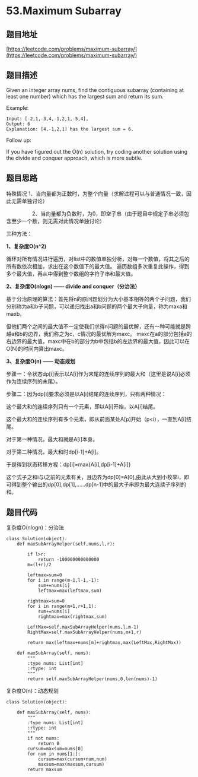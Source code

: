 53.Maximum Subarray
===================
题目地址
---------
[https://leetcode.com/problems/maximum-subarray/](https://leetcode.com/problems/maximum-subarray/)

题目描述
---------
Given an integer array nums, find the contiguous subarray (containing at least one number) which has the largest sum and return its sum.

Example:
```
Input: [-2,1,-3,4,-1,2,1,-5,4],
Output: 6
Explanation: [4,-1,2,1] has the largest sum = 6.
```
Follow up:

If you have figured out the O(n) solution, try coding another solution using the divide and conquer approach, which is more subtle.

题目思路
----------

特殊情况 1、当向量都为正数时，为整个向量（求解过程可以与普通情况一致，因此无需单独讨论）

　　　　　2、当向量都为负数时，为0，即空子串（由于题目中规定子串必须包含至少一个数，则无需对此情况单独讨论）
     
三种方法：

**1、复杂度O(n^2)**

循环对所有情况进行遍历，对list中的数值单独分析，对每一个数值，将其之后的所有数依次相加，求出在这个数值下的最大值。
遍历数组多次重复此操作，得到多个最大值，再从中得到整个数组的字符子串和最大值。

**2、复杂度O(nlogn) —— divide and conquer（分治法）**

基于分治原理的算法：首先将n的原问题划分为大小基本相等的两个子问题，我们分别称为a和b子问题，可以递归找出a和b问题的两个最大子向量，称为maxa和maxb。

但他们两个之间的最大值不一定使我们求得n问题的最优解，还有一种可能就是跨越a和b的边界，我们称之为c，c情况的最优解为maxc。
maxc在a的部分包括a的右边界的最大值，maxc中在b的部分为b中包括b的左边界的最大值，因此可以在O(N)的时间内算出maxc。

**3、复杂度O(n) —— 动态规划**

步骤一：令状态dp[i]表示以A[i]作为末尾的连续序列的最大和（这里是说A[i]必须作为连续序列的末尾）。

步骤二：因为dp[i]要求必须是以A[i]结尾的连续序列，只有两种情况：

这个最大和的连续序列只有一个元素，即以A[i]开始，以A[i]结尾。

这个最大和的连续序列有多个元素，即从前面某处A[p]开始（p<i），一直到A[i]结尾。

对于第一种情况，最大和就是A[i]本身。

对于第二种情况，最大和时dp[i-1]+A[i]。

于是得到状态转移方程：dp[i]=max{A[i],dp[i-1]+A[i]}

这个式子之和i与i之前的元素有关，且边界为dp[0]=A[0],由此从大到小枚举i，即可得到整个输出的dp[0],dp[1],……dp[n-1]中的最大子串即为最大连续子序列的和。
     
题目代码
---------
复杂度O(nlogn)：分治法
```
class Solution(object):
    def maxSubArrayHelper(self,nums,l,r):
        
        if l>r:
            return -100000000000000
        m=(l+r)/2
        
        leftmax=sum=0
        for i in range(m-1,l-1,-1):
            sum+=nums[i]
            leftmax=max(leftmax,sum)
        
        rightmax=sum=0
        for i in range(m+1,r+1,1):
            sum+=nums[i]
            rightmax=max(rightmax,sum)
        
        LeftMax=self.maxSubArrayHelper(nums,l,m-1)
        RightMax=self.maxSubArrayHelper(nums,m+1,r)
        
        return max(leftmax+nums[m]+rightmax,max(LeftMax,RightMax))
        
    def maxSubArray(self, nums):
        """
        :type nums: List[int]
        :rtype: int
        """
        return self.maxSubArrayHelper(nums,0,len(nums)-1)
```


复杂度O(n)：动态规划
```
class Solution(object):
        
    def maxSubArray(self, nums):
        """
        :type nums: List[int]
        :rtype: int
        """
        if not nums:
            return 0
        cursum=maxsum=nums[0]
        for num in nums[1:]:
            cursum=max(cursum+num,num)
            maxsum=max(maxsum,cursum)
        return maxsum
```
